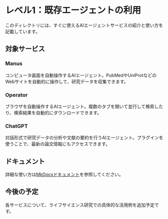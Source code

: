 # レベル1：既存エージェントの利用

このディレクトリには、すぐに使えるAIエージェントサービスの紹介と使い方を記載しています。

## 対象サービス

### Manus
コンピュータ画面を自動操作するAIエージェント。PubMedやUniProtなどのWebサイトを自動的に操作して、研究データを収集できます。

### Operator
ブラウザを自動操作するAIエージェント。複数のタブを開いて並行して検索したり、検索結果を自動的にダウンロードできます。

### ChatGPT
対話形式で研究データの分析や文献の要約を行うAIエージェント。プラグインを使うことで、最新の論文情報にもアクセスできます。

## ドキュメント

詳細な使い方は[MkDocsドキュメント](https://yourusername.github.io/agent-tutorials/tutorials/01-try-agents/)を参照してください。

## 今後の予定

各サービスについて、ライフサイエンス研究での具体的な活用例を追加予定です。